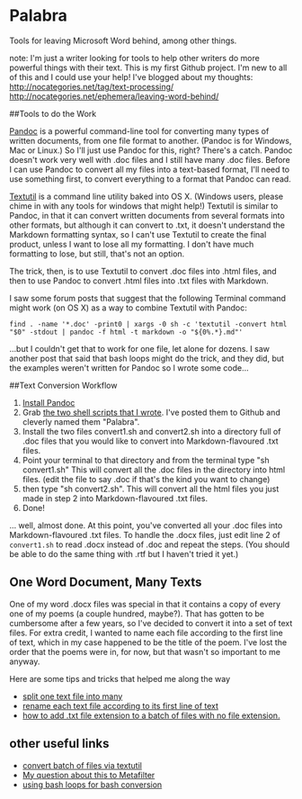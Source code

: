 Palabra
=======

Tools for leaving Microsoft Word behind, among other things.

note: I'm just a writer looking for tools to help other writers do more powerful things with their text. This is my first Github project. I'm new to all of this and I could use your help! I've blogged about my thoughts:
http://nocategories.net/tag/text-processing/
http://nocategories.net/ephemera/leaving-word-behind/

##Tools to do the Work

[Pandoc](http://johnmacfarlane.net/pandoc/) is a powerful command-line tool for converting many types of written documents, from one file format to another. (Pandoc is for Windows, Mac or Linux.) So I'll just use Pandoc for this, right? There's a catch. Pandoc doesn't work very well with .doc files and I still have many .doc files. Before I can use Pandoc to convert all my files into a text-based format, I'll need to use something first, to convert everything to a format that Pandoc can read.

[Textutil](https://developer.apple.com/library/mac/documentation/Darwin/Reference/ManPages/man1/textutil.1.html) is a command line utility baked into OS X. (Windows users, please chime in with any tools for windows that might help!) Textutil is similar to Pandoc, in that it can convert written documents from several formats into other formats, but although it can convert to .txt, it doesn't understand the Markdown formatting syntax, so I can't use Textutil to create the final product, unless I want to lose all my formatting. I don't have much formatting to lose, but still, that's not an option.

The trick, then, is to use Textutil to convert .doc files into .html files, and then to use Pandoc to convert .html files into .txt files with Markdown. 

I saw some forum posts that suggest that the following Terminal command might work (on OS X) as a way to combine Textutil with Pandoc:

```find . -name '*.doc' -print0 | xargs -0 sh -c 'textutil -convert html "$0" -stdout | pandoc -f html -t markdown -o "${0%.*}.md"'```

…but I couldn't get that to work for one file, let alone for dozens. I saw another post that said that bash loops might do the trick, and they did, but the examples weren't written for Pandoc so I wrote some code...

##Text Conversion Workflow

1. [Install Pandoc](http://johnmacfarlane.net/pandoc/installing.html)
2. Grab [the two shell scripts that I wrote](https://github.com/dylan-k/Palabra). I've posted them to Github and cleverly named them "Palabra".
3. Install the two files convert1.sh and convert2.sh into a directory full of .doc files that you would like to convert into Markdown-flavoured .txt files.
4. Point your terminal to that directory and from the terminal type "sh convert1.sh" This will convert all the .doc files in the directory into html files. (edit the file to say .doc if that's the kind you want to change)
5. then type "sh convert2.sh". This will convert all the html files you just made in step 2 into Markdown-flavoured .txt files.
4. Done!

… well, almost done. At this point, you've converted all your .doc files into Markdown-flavoured .txt files. To handle the .docx files, just edit line 2 of `convert1.sh` to read .docx instead of .doc and repeat the steps. (You should be able to do the same thing with .rtf but I haven't tried it yet.)

## One Word Document, Many Texts

One of my word .docx files was special in that it contains a copy of every one of my poems (a couple hundred, maybe?). That has gotten to be cumbersome after a few years, so I've decided to convert it into a set of text files. For extra credit, I wanted to name each file according to the first line of text, which in my case happened to be the title of the poem. I've lost the order that the poems were in, for now, but that wasn't so important to me anyway.

Here are some tips and tricks that helped me along the way

- [split one text file into many](https://gist.github.com/dylan-k/6517987)
- [rename each text file according to its first line of text](https://gist.github.com/dylan-k/6531959)
- [how to add .txt file extension to a batch of files with no file extension.](https://gist.github.com/dylan-k/6518333)

## other useful links

- [convert batch of files via textutil](http://hints.macworld.com/article.php?story=20060309220909384) 
- [My question about this to Metafilter](http://ask.metafilter.com/248126/Convert-Many-Word-Documents-to-Markdown#3604336)
- [using bash loops for bash conversion](http://blog.silentumbrella.com/2009/10/08/bash-loops-are-fun-for-batch-conversion.html)





